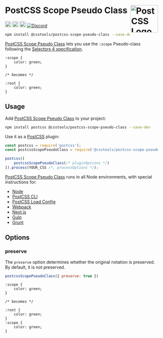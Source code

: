 # PostCSS Scope Pseudo Class [<img src="https://postcss.github.io/postcss/logo.svg" alt="PostCSS Logo" width="90" height="90" align="right">][PostCSS]

[<img alt="npm version" src="https://img.shields.io/npm/v/@csstools/postcss-scope-pseudo-class.svg" height="20">][npm-url] [<img alt="CSS Standard Status" src="https://cssdb.org/images/badges/scope-pseudo-class.svg" height="20">][css-url] [<img alt="Build Status" src="https://github.com/csstools/postcss-plugins/workflows/test/badge.svg" height="20">][cli-url] [<img alt="Discord" src="https://shields.io/badge/Discord-5865F2?logo=discord&logoColor=white">][discord]

```bash
npm install @csstools/postcss-scope-pseudo-class --save-dev
```

[PostCSS Scope Pseudo Class] lets you use the `:scope` Pseudo-class following the [Selectors 4 specification].

```pcss
:scope {
	color: green;
}

/* becomes */

:root {
	color: green;
}
```

## Usage

Add [PostCSS Scope Pseudo Class] to your project:

```bash
npm install postcss @csstools/postcss-scope-pseudo-class --save-dev
```

Use it as a [PostCSS] plugin:

```js
const postcss = require('postcss');
const postcssScopePseudoClass = require('@csstools/postcss-scope-pseudo-class');

postcss([
	postcssScopePseudoClass(/* pluginOptions */)
]).process(YOUR_CSS /*, processOptions */);
```

[PostCSS Scope Pseudo Class] runs in all Node environments, with special
instructions for:

- [Node](INSTALL.md#node)
- [PostCSS CLI](INSTALL.md#postcss-cli)
- [PostCSS Load Config](INSTALL.md#postcss-load-config)
- [Webpack](INSTALL.md#webpack)
- [Next.js](INSTALL.md#nextjs)
- [Gulp](INSTALL.md#gulp)
- [Grunt](INSTALL.md#grunt)

## Options

### preserve

The `preserve` option determines whether the original notation
is preserved. By default, it is not preserved.

```js
postcssScopePseudoClass({ preserve: true })
```

```pcss
:scope {
	color: green;
}

/* becomes */

:root {
	color: green;
}
:scope {
	color: green;
}
```

[cli-url]: https://github.com/csstools/postcss-plugins/actions/workflows/test.yml?query=workflow/test
[css-url]: https://cssdb.org/#scope-pseudo-class
[discord]: https://discord.gg/bUadyRwkJS
[npm-url]: https://www.npmjs.com/package/@csstools/postcss-scope-pseudo-class

[PostCSS]: https://github.com/postcss/postcss
[PostCSS Scope Pseudo Class]: https://github.com/csstools/postcss-plugins/tree/main/plugins/postcss-scope-pseudo-class
[Selectors 4 specification]: https://www.w3.org/TR/selectors-4/#the-scope-pseudo
